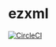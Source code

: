 ezxml
=====

[![CircleCI](https://circleci.com/gh/webern/ezxml.svg?style=svg)](https://circleci.com/gh/webern/ezxml)

